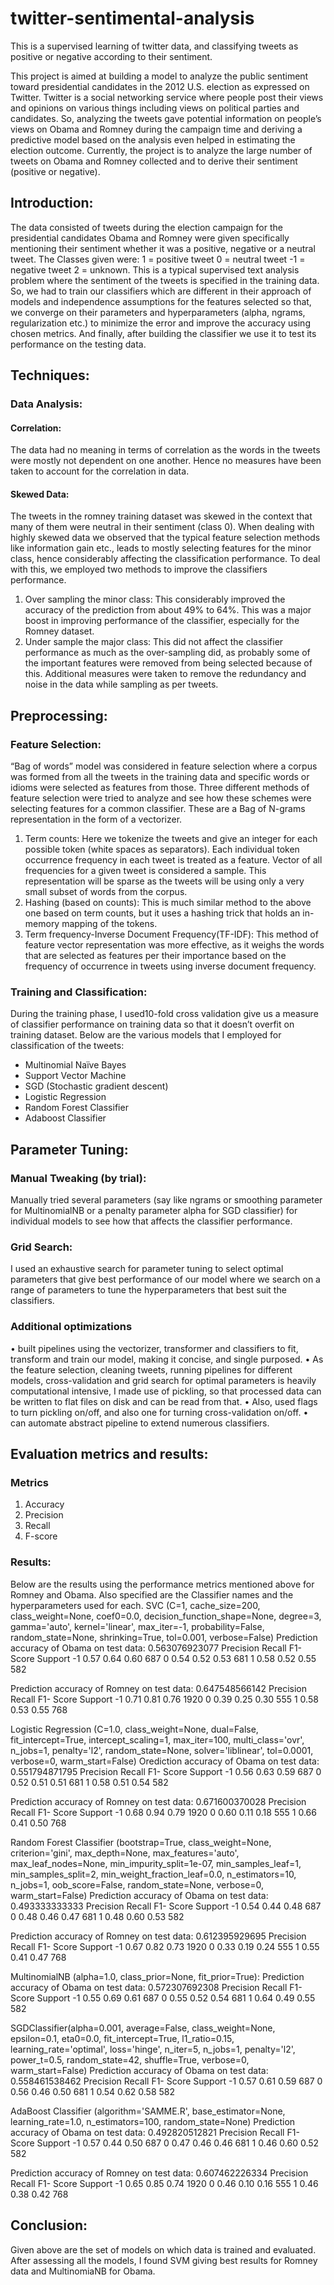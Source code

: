 # twitter-sentimental-analysis
This is a supervised learning of twitter data, and classifying tweets as positive or negative according to their sentiment.

This project is aimed at building a model to analyze the public sentiment toward presidential candidates in the 2012 U.S. election as expressed on Twitter. Twitter is a social networking service where people post their views and opinions on various things including views on political parties and candidates. So, analyzing the tweets gave potential information on people’s views on Obama and Romney during the campaign time and deriving a predictive model based on the analysis even helped in estimating the election outcome. Currently, the project is to analyze the large number of tweets on Obama and Romney collected and to derive their sentiment (positive or negative). 

## Introduction:
The data consisted of tweets during the election campaign for the presidential candidates Obama and Romney were given specifically mentioning their sentiment whether it was a positive, negative or a neutral tweet. The Classes given were:
	1 = positive tweet
	0 = neutral tweet
 -1 = negative tweet
	2 = unknown.
This is a typical supervised text analysis problem where the sentiment of the tweets is specified in the training data. So, we had to train our classifiers which are different in their approach of models and independence assumptions for the features selected so that, we converge on their parameters and hyperparameters (alpha, ngrams, regularization etc.) to minimize the error and improve the accuracy using chosen metrics. And finally, after building the classifier we use it to test its performance on the testing data.


## Techniques:
### Data Analysis:
#### Correlation: 
The data had no meaning in terms of correlation as the words in the tweets were mostly not dependent on one another. Hence no measures have been taken to account for the correlation in data.
#### Skewed Data: 
The tweets in the romney training dataset was skewed in the context that many of them were neutral in their sentiment (class 0). When dealing with highly skewed data we observed that the typical feature selection methods like information gain etc., leads to mostly selecting features for the minor class, hence considerably affecting the classification performance. 
To deal with this, we employed two methods to improve the classifiers performance.
1.	Over sampling the minor class: This considerably improved the accuracy of the prediction from about 49% to 64%. This was a major boost in improving performance of the classifier, especially for the Romney dataset.
2.	Under sample the major class: This did not affect the classifier performance as much as the over-sampling did, as probably some of the important features were removed from being selected because of this.
Additional measures were taken to remove the redundancy and noise in the data while sampling as per tweets.
## Preprocessing:
### Feature Selection:
“Bag of words” model was considered in feature selection where a corpus was formed from all the tweets in the training data and specific words or idioms were selected as features from those. Three different methods of feature selection were tried to analyze and see how these schemes were selecting features for a common classifier. These are a Bag of N-grams representation in the form of a vectorizer.
1.	Term counts:  Here we tokenize the tweets and give an integer for each possible token (white spaces as separators). Each individual token occurrence frequency in each tweet is treated as a feature. Vector of all frequencies for a given tweet is considered a sample. This representation will be sparse as the tweets will be using only a very small subset of words from the corpus.
2.	Hashing (based on counts): This is much similar method to the above one based on term counts, but it uses a hashing trick that holds an in-memory mapping of the tokens.
3.	Term frequency-Inverse Document Frequency(TF-IDF): This method of feature vector representation was more effective, as it weighs the words that are selected as features per their importance based on the frequency of occurrence in tweets using inverse document frequency.
### Training and Classification:
During the training phase, I used10-fold cross validation give us a measure of classifier performance on training data so that it doesn’t overfit on training dataset.
Below are the various models that I employed for classification of the tweets:
-	Multinomial Naïve Bayes
-	Support Vector Machine
-	SGD (Stochastic gradient descent)
-	Logistic Regression
-	Random Forest Classifier
-	Adaboost Classifier
## Parameter Tuning:
### Manual Tweaking (by trial):
Manually tried several parameters (say like ngrams or smoothing parameter for MultinomialNB or a penalty parameter alpha for SGD classifier) for individual models to see how that affects the classifier performance.
### Grid Search:
I used an exhaustive search for parameter tuning to select optimal parameters that give best performance of our model where we search on a range of parameters to tune the hyperparameters that best suit the classifiers.
### Additional optimizations
•	built pipelines using the vectorizer, transformer and classifiers to fit, transform and train our model, making it concise, and single purposed.
•	As the feature selection, cleaning tweets, running pipelines for different models, cross-validation and grid search for optimal parameters is heavily computational intensive, I made use of pickling, so that processed data can be written to flat files on disk and can be read from that.
•	Also, used flags to turn pickling on/off, and also one for turning cross-validation on/off.
•	can automate abstract pipeline to extend numerous classifiers.
## Evaluation metrics and results:
### Metrics 
1.	Accuracy
2.	Precision
3.	Recall
4.	F-score
### Results:
Below are the results using the performance metrics mentioned above for Romney and Obama. Also specified are the Classifier names and the hyperparameters used for each.
SVC (C=1, cache_size=200, class_weight=None, coef0=0.0, decision_function_shape=None, degree=3, gamma='auto', kernel='linear', max_iter=-1, probability=False, random_state=None, shrinking=True, tol=0.001, verbose=False)
Prediction accuracy of Obama on test data:  0.563076923077
	Precision	Recall	F1- Score	Support
-1	0.57    	0.64	0.60	687
0	0.54	0.52	0.53	681
1	0.58	0.52	0.55	582

Prediction accuracy of Romney on test data:  0.647548566142
	Precision	Recall	F1- Score	Support
-1	0.71    	0.81	0.76	1920
0	0.39	0.25	0.30	555
1	0.58	0.53	0.55	768

Logistic Regression (C=1.0, class_weight=None, dual=False, fit_intercept=True, intercept_scaling=1, max_iter=100, multi_class='ovr', n_jobs=1, penalty='l2', random_state=None, solver='liblinear', tol=0.0001, verbose=0, warm_start=False)
Orediction accuracy of Obama on test data:  0.551794871795
	Precision	Recall	F1- Score	Support
-1	0.56    	0.63	0.59	687
0	0.52	0.51	0.51	681
1	0.58	0.51	0.54	582

Prediction accuracy of Romney on test data:  0.671600370028
	Precision	Recall	F1- Score	Support
-1	0.68   	0.94	0.79	1920
0	0.60	0.11	0.18	555
1	0.66	0.41	0.50	768

Random Forest Classifier (bootstrap=True, class_weight=None, criterion='gini', max_depth=None, max_features='auto', max_leaf_nodes=None, min_impurity_split=1e-07, min_samples_leaf=1, min_samples_split=2, min_weight_fraction_leaf=0.0, n_estimators=10, n_jobs=1, oob_score=False, random_state=None, verbose=0, warm_start=False)
Prediction accuracy of Obama on test data:  0.493333333333
	Precision	Recall	F1- Score	Support
-1	0.54    	0.44	0.48	687
0	0.48	0.46	0.47	681
1	0.48	0.60	0.53	582

Prediction accuracy of Romney on test data:  0.612395929695
	Precision	Recall	F1- Score	Support
-1	0.67   	0.82	0.73	1920
0	0.33	0.19	0.24	555
1	0.55	0.41	0.47	768


MultinomialNB (alpha=1.0, class_prior=None, fit_prior=True): 
Prediction accuracy of Obama on test data:  0.572307692308
	Precision	Recall	F1- Score	Support
-1	0.55      	0.69	0.61	687
0	0.55	0.52	0.54	681
1	0.64	0.49	0.55	582

SGDClassifier(alpha=0.001, average=False, class_weight=None, epsilon=0.1, eta0=0.0, fit_intercept=True, l1_ratio=0.15, learning_rate='optimal', loss='hinge', n_iter=5, n_jobs=1, penalty='l2', power_t=0.5, random_state=42, shuffle=True, verbose=0, warm_start=False)
Prediction accuracy of Obama on test data:  0.558461538462
	Precision	Recall	F1- Score	Support
-1	0.57     	0.61	0.59	687
0	0.56	0.46	0.50	681
1	0.54	0.62	0.58	582

AdaBoost Classifier (algorithm='SAMME.R', base_estimator=None, learning_rate=1.0, n_estimators=100, random_state=None)
Prediction accuracy of Obama on test data:  0.492820512821
	Precision	Recall	F1- Score	Support
-1	0.57    	0.44	0.50	687
0	0.47	0.46	0.46	681
1	0.46	0.60	0.52	582

Prediction accuracy of Romney on test data:  0.607462226334
	Precision	Recall	F1- Score	Support
-1	0.65  	0.85	0.74	1920
0	0.46	0.10	0.16	555
1	0.46	0.38	0.42	768

## Conclusion:
Given above are the set of models on which data is trained and evaluated. After assessing all the models, I found SVM giving best results for Romney data and MultinomiaNB for Obama.
